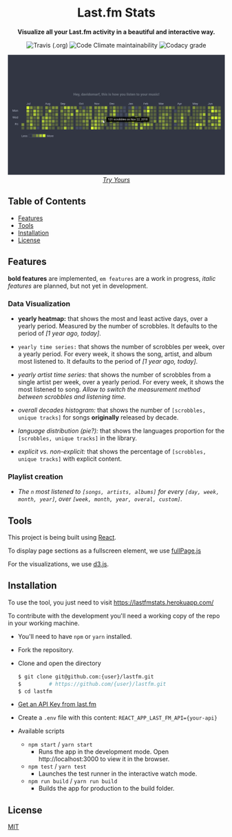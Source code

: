 <h1 align="center">Last.fm Stats</h1>

<div align="center">
  <strong>Visualize all your Last.fm activity in a beautiful and interactive way.</strong>

  ![Travis (.org)](https://img.shields.io/travis/davidomarf/lastfm.svg?style=flat-square)
  ![Code Climate maintainability](https://img.shields.io/codeclimate/maintainability/davidomarf/lastfm.svg?style=flat-square)
  ![Codacy grade](https://img.shields.io/codacy/grade/a4df9a5dc6a44d1c901787988a0fc6c2.svg?style=flat-square)
  <br/>
  
</div>

<p align="center">
  <img src="./img/lastfm-screenshot.png" alt="LastfmStats screenshot displaying davidomarf yearly heatmap">
  <a href="https://lastfmstats.herokuapp.com/">
  <i>Try Yours </i>
  </a>
</p>


## Table of Contents

- [Features](#features)
- [Tools](#tools)
- [Installation](#installation)
- [License](#license)

## Features

**bold features** are implemented, `em features` are a work in progress,
_italic features_ are planned, but not yet in development.

### Data Visualization

- **yearly heatmap:** that shows the most and least active days, over a yearly period.
  Measured by the number of scrobbles.
  It defaults to the period of _[1 year ago, today]_.

- `yearly time series:` that shows the number of scrobbles per week, over a yearly period.
  For every week, it shows the song, artist, and album most listened to.
  It defaults to the period of _[1 year ago, today]_.

- _yearly artist time series:_ that shows the number of scrobbles from a single artist
  per week, over a yearly period.
  For every week, it shows the most listened to song.
  _Allow to switch the measurement method between scrobbles and listening time._

- _overall decades histogram:_ that shows the number of `[scrobbles, unique tracks]` for
  songs **originally** released by decade.

- _language distribution (pie?):_ that shows the languages proportion for the `[scrobbles, unique tracks]`
  in the library.

- _explicit vs. non-explicit:_ that shows the percentage of `[scrobbles, unique tracks]` with
  explicit content.

### Playlist creation

- _The `n` most listened to `[songs, artists, albums]` for every `[day, week, month, year]`,
  over `[week, month, year, overal, custom]`._

## Tools

This project is being built using [React](https://reactjs.org/). 

To display page sections as a fullscreen element, we use
[fullPage.js](https://github.com/alvarotrigo/fullpage.js/)

For the visualizations, we use [d3.js](https://d3js.org/).

## Installation

To use the tool, you just need to visit https://lastfmstats.herokuapp.com/

To contribute with the development you'll need a working copy of the repo in your working machine.

- You'll need to have `npm` or `yarn` installed.

- Fork the repository.

- Clone and open the directory
  ```sh
  $ git clone git@github.com:{user}/lastfm.git
  $         # https://github.com/{user}/lastfm.git
  $ cd lastfm
  ```

- [Get an API Key from last.fm](https://www.last.fm/api/account/create)

- Create a `.env` file with this content: `REACT_APP_LAST_FM_API={your-api}`

- Available scripts

  - `npm start` / `yarn start`
    -  Runs the app in the development mode. Open http://localhost:3000 to view it in the browser.
  - `npm test` / `yarn test`
    - Launches the test runner in the interactive watch mode.
  - `npm run build` / `yarn run build`
    - Builds the app for production to the build folder.

## License

[MIT](https://tldrlegal.com/license/mit-license)

